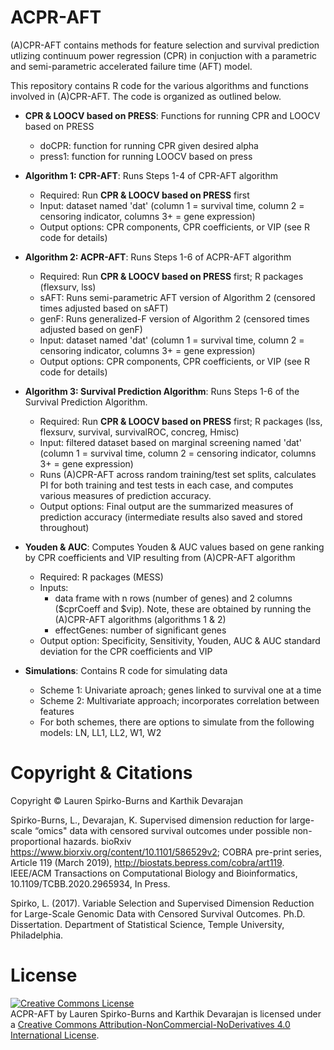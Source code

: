 # ACPR-AFT
(A)CPR-AFT contains methods for feature selection and survival prediction utlizing continuum power regression (CPR) in conjuction with a parametric and semi-parametric accelerated failure time (AFT) model.

This repository contains R code for the various algorithms and functions involved in (A)CPR-AFT. The code is organized as outlined below.

* **CPR & LOOCV based on PRESS**: Functions for running CPR and LOOCV based on PRESS
  * doCPR: function for running CPR given desired alpha
  * press1: function for running LOOCV based on press
  
* **Algorithm 1: CPR-AFT**: Runs Steps 1-4 of CPR-AFT algorithm 
  * Required: Run **CPR & LOOCV based on PRESS** first
  * Input: dataset named 'dat' (column 1 = survival time, column 2 = censoring indicator, columns 3+ = gene expression)
  * Output options: CPR components, CPR coefficients, or VIP (see R code for details)

* **Algorithm 2: ACPR-AFT**: Runs Steps 1-6 of ACPR-AFT algorithm 
  * Required: Run **CPR & LOOCV based on PRESS** first; R packages (flexsurv, lss)
  * sAFT: Runs semi-parametric AFT version of Algorithm 2 (censored times adjusted based on sAFT)
  * genF: Runs generalized-F version of Algorithm 2 (censored times adjusted based on genF)
  * Input: dataset named 'dat' (column 1 = survival time, column 2 = censoring indicator, columns 3+ = gene expression)
  * Output options: CPR components, CPR coefficients, or VIP (see R code for details)

* **Algorithm 3: Survival Prediction Algorithm**: Runs Steps 1-6 of the Survival Prediction Algorithm.
  * Required: Run **CPR & LOOCV based on PRESS** first; R packages (lss, flexsurv, survival, survivalROC, concreg, Hmisc)
  * Input: filtered dataset based on marginal screening named 'dat' (column 1 = survival time, column 2 = censoring indicator, columns 3+ = gene expression)
  * Runs (A)CPR-AFT across random training/test set splits, calculates PI for both training and test tests in each case, and computes various measures of prediction accuracy.
  * Output options: Final output are the summarized measures of prediction accuracy (intermediate results also saved and stored throughout)

* **Youden & AUC**: Computes Youden & AUC values based on gene ranking by CPR coefficients and VIP resulting from (A)CPR-AFT algorithm
  * Required: R packages (MESS)
  * Inputs: 
    * data frame with n rows (number of genes) and 2 columns ($cprCoeff and $vip).  Note, these are obtained by running the (A)CPR-AFT algorithms (algorithms 1 & 2)
    * effectGenes: number of significant genes
  * Output option: Specificity, Sensitivity, Youden, AUC & AUC standard deviation for the CPR coefficients and VIP 

* **Simulations**: Contains R code for simulating data
  * Scheme 1: Univariate aproach; genes linked to survival one at a time
  * Scheme 2: Multivariate approach; incorporates correlation between features
  * For both schemes, there are options to simulate from the following models: LN, LL1, LL2, W1, W2

# Copyright & Citations
Copyright © Lauren Spirko-Burns and Karthik Devarajan 

Spirko-Burns, L., Devarajan, K. Supervised dimension reduction for large-scale “omics" data with censored survival outcomes under possible non-proportional hazards.  bioRxiv https://www.biorxiv.org/content/10.1101/586529v2; COBRA pre-print series, Article 119 (March 2019), http://biostats.bepress.com/cobra/art119. IEEE/ACM Transactions on Computational Biology and Bioinformatics, 10.1109/TCBB.2020.2965934, In Press.

Spirko, L. (2017). Variable Selection and Supervised Dimension Reduction for Large-Scale Genomic Data with Censored Survival Outcomes. Ph.D. Dissertation. Department of Statistical Science, Temple University, Philadelphia.

# License
<a rel="license" href="http://creativecommons.org/licenses/by-nc-nd/4.0/"><img alt="Creative Commons License" style="border-width:0" src="https://i.creativecommons.org/l/by-nc-nd/4.0/88x31.png" /></a><br /><span xmlns:dct="http://purl.org/dc/terms/" property="dct:title">ACPR-AFT</span> by <span xmlns:cc="http://creativecommons.org/ns#" property="cc:attributionName">Lauren Spirko-Burns and Karthik Devarajan</span> is licensed under a <a rel="license" href="http://creativecommons.org/licenses/by-nc-nd/4.0/">Creative Commons Attribution-NonCommercial-NoDerivatives 4.0 International License</a>.

# 
